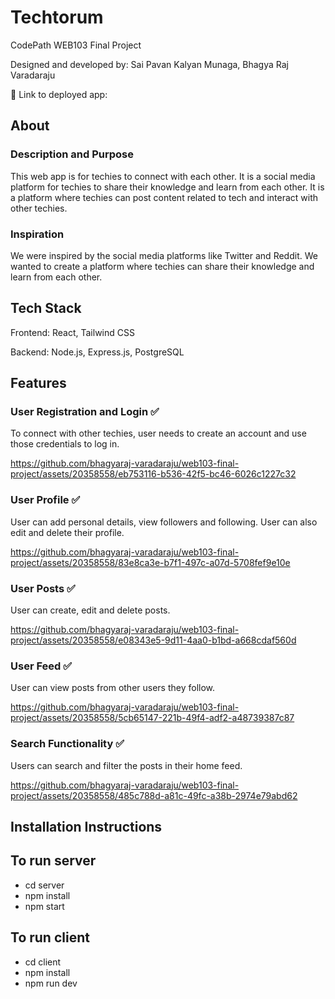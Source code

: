 # Techtorum

CodePath WEB103 Final Project

Designed and developed by: Sai Pavan Kalyan Munaga, Bhagya Raj Varadaraju

🔗 Link to deployed app:

## About

### Description and Purpose

This web app is for techies to connect with each other. It is a social media platform for techies to share their knowledge and learn from each other. It is a platform where techies can post content related to tech and interact with other techies.

### Inspiration

We were inspired by the social media platforms like Twitter and Reddit. We wanted to create a platform where techies can share their knowledge and learn from each other.

## Tech Stack

Frontend: React, Tailwind CSS

Backend: Node.js, Express.js, PostgreSQL

## Features

### User Registration and Login ✅

To connect with other techies, user needs to create an account and use those credentials to log in.

https://github.com/bhagyaraj-varadaraju/web103-final-project/assets/20358558/eb753116-b536-42f5-bc46-6026c1227c32

### User Profile ✅

User can add personal details, view followers and following. User can also edit and delete their profile.

https://github.com/bhagyaraj-varadaraju/web103-final-project/assets/20358558/83e8ca3e-b7f1-497c-a07d-5708fef9e10e

### User Posts ✅ 

User can create, edit and delete posts.

https://github.com/bhagyaraj-varadaraju/web103-final-project/assets/20358558/e08343e5-9d11-4aa0-b1bd-a668cdaf560d

### User Feed ✅

User can view posts from other users they follow.

https://github.com/bhagyaraj-varadaraju/web103-final-project/assets/20358558/5cb65147-221b-49f4-adf2-a48739387c87

### Search Functionality ✅ 

Users can search and filter the posts in their home feed.

https://github.com/bhagyaraj-varadaraju/web103-final-project/assets/20358558/485c788d-a81c-49fc-a38b-2974e79abd62

## Installation Instructions

## To run server
- cd server
- npm install
- npm start

## To run client
- cd client
- npm install
- npm run dev
